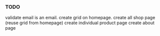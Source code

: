 ### TODO
validate email is an email.
create grid on homepage.
create all shop page (reuse grid from homepage)
create individual product page
create about page


